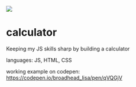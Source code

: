 ![](https://github.com/lisabroadhead/calculator/blob/main/calculator.png)

# calculator
Keeping my JS skills sharp by building a calculator

languages: JS, HTML, CSS

working example on codepen: https://codepen.io/broadhead_lisa/pen/qVQGjV
